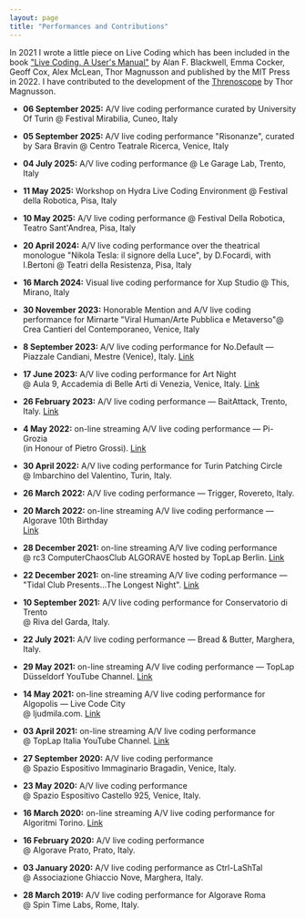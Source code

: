 ```yaml
---
layout: page
title: "Performances and Contributions"
---
```


In 2021 I wrote a little piece on Live Coding which has been included in the book ["Live Coding. A User's Manual"]("https://direct.mit.edu/books/oa-monograph/5495/Live-CodingA-User-s-Manual") by Alan F. Blackwell, Emma Cocker, Geoff Cox, Alex McLean, Thor Magnusson and published by the MIT Press in 2022.
I have contributed to the development of the [Threnoscope]("https://thormagnusson.github.io/threnoscope/") by Thor Magnusson.
        
        
* **06 September 2025:** A/V live coding performance curated by University Of Turin @ Festival Mirabilia, Cuneo, Italy

* **05 September 2025:** A/V live coding performance "Risonanze", curated by Sara Bravin @ Centro Teatrale Ricerca, Venice, Italy

* **04 July 2025:** A/V live coding performance @  Le Garage Lab, Trento, Italy

* **11 May 2025:** Workshop on Hydra Live Coding Environment @ Festival della Robotica, Pisa, Italy

* **10 May 2025:** A/V live coding performance @ Festival Della Robotica, Teatro Sant'Andrea, Pisa, Italy

* **20 April 2024:** A/V live coding performance over the theatrical monologue  "Nikola Tesla: il signore della Luce", by D.Focardi, with I.Bertoni @ Teatri della Resistenza, Pisa, Italy

* **16 March 2024:** Visual live coding performance for Xup Studio @ This, Mirano, Italy

* **30 November 2023:** Honorable Mention and A/V live coding performance for Mirnarte "Viral Human/Arte Pubblica e Metaverso"@ Crea Cantieri del Contemporaneo, Venice, Italy

* **8 September 2023:** A/V live coding performance for No.Default — Piazzale Candiani, Mestre (Venice), Italy. [Link](https://www.youtube.com/watch?v=XfRO1EavqyQ)

* **17 June 2023:** A/V live coding performance for Art Night  
  @ Aula 9, Accademia di Belle Arti di Venezia, Venice, Italy. [Link](https://www.youtube.com/watch?v=Az-6zpBnArQ)

* **26 February 2023:** A/V live coding performance — BaitAttack, Trento, Italy. [Link](https://www.youtube.com/watch?v=YE9o10S3Rp0)

* **4 May 2022:** on-line streaming A/V live coding performance — Pi-Grozia  
  (in Honour of Pietro Grossi). [Link](https://www.youtube.com/watch?v=x9QN60UyilI)

* **30 April 2022:** A/V live coding performance for Turin Patching Circle  
  @ Imbarchino del Valentino, Turin, Italy.

* **26 March 2022:** A/V live coding performance — Trigger, Rovereto, Italy.

* **20 March 2022:** on-line streaming A/V live coding performance — Algorave 10th Birthday  
  [Link](https://www.youtube.com/watch?v=Z9a8psFCVGo&list=PLMBIpibV-wQKcWekP3_V754UlXZpwyzen&index=65)

* **28 December 2021:** on-line streaming A/V live coding performance  
  @ rc3 ComputerChaosClub ALGORAVE hosted by TopLap Berlin. [Link](https://www.twitch.tv/videos/1246036144)

* **22 December 2021:** on-line streaming A/V live coding performance — "Tidal Club Presents...The Longest Night". [Link](https://www.youtube.com/watch?v=ZwEVKE3xTok&list=PLMBIpibV-wQIrjhBgxrwXTnoFpw-PWzNp&index=19&t=673s)

* **10 September 2021:** A/V live coding performance for Conservatorio di Trento  
  @ Riva del Garda, Italy.

* **22 July 2021:** A/V live coding performance — Bread & Butter, Marghera, Italy.

* **29 May 2021:** on-line streaming A/V live coding performance — TopLap Düsseldorf YouTube Channel. [Link](https://www.youtube.com/watch?v=E1X5kqi8R9Y)

* **14 May 2021:** on-line streaming A/V live coding performance for Algopolis — Live Code City  
  @ ljudmila.com. [Link](https://www.youtube.com/watch?v=kYW9SSRZAvU&t=13847s)

* **03 April 2021:** on-line streaming A/V live coding performance  
  @ TopLap Italia YouTube Channel. [Link](https://www.youtube.com/watch?v=IIlRJdIVDBs&t=2015s)

* **27 September 2020:** A/V live coding performance  
  @ Spazio Espositivo Immaginario Bragadin, Venice, Italy.

* **23 May 2020:** A/V live coding performance  
  @ Spazio Espositivo Castello 925, Venice, Italy.

* **16 March 2020:** on-line streaming A/V live coding performance for Algoritmi Torino. [Link](https://www.facebook.com/AlgoritmiTorino/videos/799348173890836)

* **16 February 2020:** A/V live coding performance  
  @ Algorave Prato, Prato, Italy.

* **03 January 2020:** A/V live coding performance as Ctrl-LaShTal  
  @ Associazione Ghiaccio Nove, Marghera, Italy.

* **28 March 2019:** A/V live coding performance for Algorave Roma  
  @ Spin Time Labs, Rome, Italy.